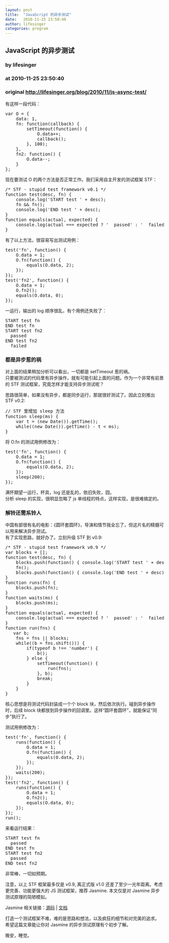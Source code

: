 ```yaml
---
layout: post
title:  "JavaScript 的异步测试"
date:   2010-11-25 23:50:40
author: lifesinger
categories: program
---
```


## JavaScript 的异步测试
### by lifesinger
### at 2010-11-25 23:50:40
### original <http://lifesinger.org/blog/2010/11/js-async-test/>

<p>有这样一段代码：</p>
<pre>
var O = {
    data: 1,
    fn: function(callback) {
        setTimeout(function() {
            O.data++;
            callback();
        }, 100);
    },
    fn2: function() {
        O.data--;
    }
};
</pre>
<p>现在要测试 O 的两个方法是否正常工作。我们采用自主开发的测试框架 STF：</p>
<pre>
/* STF - stupid test framework v0.1 */
function test(desc, fn) {
    console.log(&#39;START test &#39; + desc);
    fn &amp;&amp; fn();
    console.log(&#39;END test &#39; + desc);
}
function equals(actual, expected) {
    console.log(actual === expected ? &#39;  passed&#39; : &#39;  failed&#39;);
}
</pre>
<p>有了以上方法，很容易写出测试用例：<br>
<span></span></p>
<pre>
test('fn', function() {
    O.data = 1;
    O.fn(function() {
        equals(O.data, 2);
    });
});
test('fn2', function() {
    O.data = 1;
    O.fn2();
    equals(O.data, 0);
});
</pre>
<p>一运行，输出的 log 顺序很乱，有个用例还失败了：</p>
<pre>
START test fn
END test fn
START test fn2
  passed
END test fn2
  failed
</pre>
<h3>都是异步惹的祸</h3>
<p>对上面的结果稍加分析可以看出，一切都是 setTimeout 惹的祸。<br>
只要被测试的代码里有异步操作，就有可能引起上面的问题。作为一个非常有前景的 STF 测试框架，究竟怎样才能支持异步测试呢？</p>
<p>思路很简单，如果没有异步，都是同步运行，那就很好测试了。因此立刻推出 STF v0.2:</p>
<pre>
// STF 里增加 sleep 方法
function sleep(ms) {
    var t = (new Date()).getTime();
    while((new Date()).getTime() - t &lt; ms);
}
</pre>
<p>将 O.fn 的测试用例修改为：</p>
<pre>
test('fn', function() {
    O.data = 1;
    O.fn(function() {
        equals(O.data, 2);
    });
    sleep(200);
});
</pre>
<p>满怀期望一运行，杯具，log 还是乱的，依旧失败，囧。<br>
分析 sleep 的实现，很明显忽略了 js 单线程的特点，这样实现，是很难搞定的。</p>
<h3>解铃还需系铃人</h3>
<p>中国有部很有名的电影：《圆环套圆环》，导演和情节我全忘了，但这片名的精髓可以用来解决异步测试。<br>
有了实现思路，就好办了。立刻升级 STF 到 v0.9:</p>
<pre>
/* STF - stupid test framework v0.9 */
var blocks = [];
function test(desc, fn) {
    blocks.push(function() { console.log('START test ' + desc); });
    fn();
    blocks.push(function() { console.log('END test ' + desc); });
}
function runs(fn) {
    blocks.push(fn);
}
function waits(ms) {
    blocks.push(ms);
}
function equals(actual, expected) {
    console.log(actual === expected ? '  passed' : '  failed');
}
function run(fns) {
   var b;
    fns = fns || blocks;
    while((b = fns.shift())) {
        if(typeof b !== 'number') {
            b();
        } else {
            setTimeout(function() {
                run(fns);
            }, b);
            break;
        }
    }
}
</pre>
<p>核心思想是将测试代码封装成一个个 block 块，然后依次执行。碰到异步操作时，后续 block 块都放到异步操作的回调里。这样“圆环套圆环”，就能保证“同步”执行了。</p>
<p>测试用例修改为：</p>
<pre>
test('fn', function() {
    runs(function() {
        O.data = 1;
        O.fn(function() {
            equals(O.data, 2);
        });
    });
    waits(200);
});
test('fn2', function() {
    runs(function() {
        O.data = 1;
        O.fn2();
        equals(O.data, 0);
    });
});
run();
</pre>
<p>来看运行结果：</p>
<pre>
START test fn
  passed
END test fn
START test fn2
  passed
END test fn2
</pre>
<p>非常棒，一切如预期。</p>
<p>注意，以上 STF 框架最多仅是 v0.9, 离正式版 v1.0 还差了至少一光年距离。考虑更完善、功能更强大的 JS 测试框架，推荐 Jasmine. 本文仅是对 Jasmine 异步测试原理的简陋模拟。</p>
<p>Jasmine 相关链接：<a href="http://github.com/pivotal/jasmine">源码</a> | <a href="http://pivotal.github.com/jasmine/">文档</a></p>
<p>打造一个测试框架不难，难的是思路和想法，以及疯狂的细节和对完美的追求。<br>
希望这篇文章能让你对 Jasmine 的异步测试原理有个初步了解。</p>
<p>晚安，睡觉。</p>